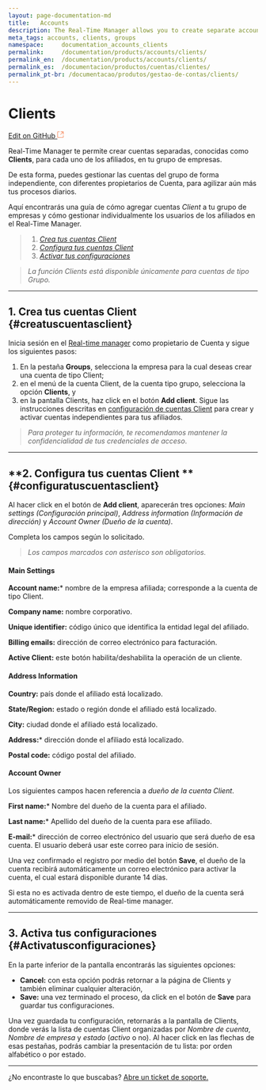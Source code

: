 ```yaml
---
layout: page-documentation-md
title:   Accounts
description: The Real-Time Manager allows you to create separate accounts, called **Clients**, for each of the affiliates in your group of companies.
meta_tags: accounts, clients, groups
namespace:     documentation_accounts_clients
permalink:     /documentation/products/accounts/clients/ 
permalink_en:  /documentation/products/accounts/clients/
permalink_es:  /documentacion/productos/cuentas/clientes/
permalink_pt-br: /documentacao/produtos/gestao-de-contas/clients/
---
```

# Clients 

[Edit on GitHub <svg width="14" height="14" xmlns="http://www.w3.org/2000/svg"><g fill="none" stroke="#F3652B"><path d="M4.81.71H.672v11.43H12.1V8.001" stroke-width=".8"/><path d="M6.87.786h5.155V5.94M6.31 6.5L12.026.786"/></g></svg>](https://github.com/aziontech/docs_en/edit/master/clients/2021-03-26-index.md)

Real-Time Manager te permite crear cuentas separadas, conocidas como **Clients**, para cada uno de los afiliados, en tu grupo de empresas.

De esta forma, puedes gestionar las cuentas del grupo de forma independiente, con diferentes propietarios de Cuenta, para agilizar aún más tus procesos diarios. 

Aquí encontrarás una guía de cómo agregar cuentas *Client* a tu grupo de empresas y cómo gestionar individualmente los usuarios de los afiliados en el Real-Time Manager.

> 1. [*Crea tus cuentas Client*](#creatuscuentasclient)
> 2. [*Configura tus cuentas Client*](#configuratuscuentasclient)
> 3. [*Activar tus configuraciones*](#Activatusconfiguraciones)

> *La función Clients está disponible únicamente para cuentas de tipo Grupo.*

------

## **1. Crea tus cuentas Client** {#creatuscuentasclient}

Inicia sesión en el [Real-time manager](https://manager.azion.com/) como propietario de Cuenta y sigue los siguientes pasos:

1. En la pestaña **Groups**, selecciona la empresa para la cual deseas crear una cuenta de tipo Client;
2. en el menú de la cuenta Client, de la cuenta tipo grupo, selecciona la opción **Clients**, y
3. en la pantalla Clients, haz click en el botón **Add client**. Sigue las instrucciones descritas en [configuración de cuentas Client](#configuraciondecuentasclient) para crear y activar cuentas independientes para tus afiliados.

> *Para proteger tu información, te recomendamos mantener la confidencialidad de tus credenciales de acceso*.

------

## **2. Configura tus cuentas Client ** {#configuratuscuentasclient}

Al hacer click en el botón de **Add client**, aparecerán tres opciones: *Main settings (Configuración principal)*, *Address information (Información de dirección)* y *Account Owner (Dueño de la cuenta)*. 

Completa los campos según lo solicitado.

> *Los campos marcados con asterisco son obligatorios.*

#### **Main Settings**

**Account name:*** nombre de la empresa afiliada;  corresponde a la cuenta de tipo Client.

**Company name:** nombre corporativo.

**Unique identifier:** código único que identifica la entidad legal del afiliado.

**Billing emails:** dirección de correo electrónico para facturación.

**Active Client:** este botón habilita/deshabilita la operación de un cliente.

#### **Address Information**

**Country:** país donde el afiliado está localizado.

**State/Region:** estado o región donde el afiliado está localizado.

**City:** ciudad donde el afiliado está localizado.

**Address:*** dirección donde el afiliado está localizado.

**Postal code:** código postal del afiliado.

#### **Account Owner**

Los siguientes campos hacen referencia a *dueño de la cuenta Client*.

**First name:***  Nombre del dueño de la cuenta para el afiliado.

**Last name:***  Apellido del dueño de la cuenta para ese afiliado.

**E-mail:***  dirección de correo electrónico del usuario que será dueño de esa cuenta. El usuario deberá usar este correo para inicio de sesión. 

Una vez confirmado el registro por medio del botón **Save**, el dueño de la cuenta recibirá automáticamente un correo electrónico para activar la cuenta, el cual estará disponible durante 14 días.

Si esta no es activada dentro de este tiempo, el dueño de la cuenta será automáticamente removido de Real-time manager.

------

## **3. Activa tus configuraciones** {#Activatusconfiguraciones}

En la parte inferior de la pantalla encontrarás las siguientes opciones:

- **Cancel:** con esta opción podrás retornar a la página de Clients y también eliminar cualquier alteración,
- **Save:** una vez terminado el proceso, da click en el botón de **Save** para guardar tus configuraciones. 

Una vez guardada tu configuración, retornarás a la pantalla de Clients, donde verás la lista de cuentas Client organizadas por *Nombre de cuenta*, *Nombre de empresa* y *estado* (*activo* o no). Al hacer click en las flechas de esas pestañas, podrás cambiar la presentación de tu lista: por orden alfabético o por estado.

------

¿No encontraste lo que buscabas? [Abre un ticket de soporte.](https://tickets.azion.com/)

